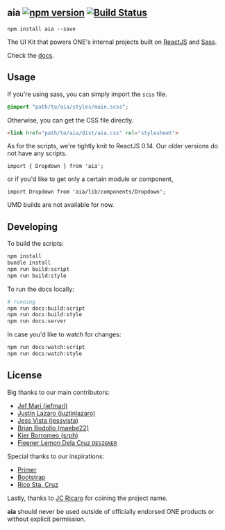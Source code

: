## aia [![npm version](http://img.shields.io/npm/v/aia.svg?style=flat-square)](https://npmjs.org/package/aia?style=flat-square) [![Build Status](https://img.shields.io/travis/dev-onenetworkecommerce/aia.svg?style=flat-square)](https://travis-ci.org/dev-onenetworkecommerce/aia?branch=master)
```
npm install aia --save
```
The UI Kit that powers ONE's internal projects built on [ReactJS](reactjs.org) and [Sass](sass-lang.com).

Check the [docs](https://rawgit.com/dev-onenetworkecommerce/aia/master/docs/index.html#/scaffolding?_k=wflhj2).

## Usage
If you're using sass, you can simply import the `scss` file.
```sass
@import "path/to/aia/styles/main.scss";
```

Otherwise, you can get the CSS file directly.
```html
<link href="path/to/aia/dist/aia.css" rel="stylesheet">
```

As for the scripts, we're tightly knit to ReactJS 0.14. Our older versions do not have any scripts.
```es6
import { Dropdown } from 'aia';
```

or if you'd like to get only a certain module or component,
```es6
import Dropdown from 'aia/lib/components/Dropdown';
```

UMD builds are not available for now.

## Developing
To build the scripts:
```bash
npm install
bundle install
npm run build:script
npm run build:style
```

To run the docs locally:
```bash
# running
npm run docs:build:script
npm run docs:build:style
npm run docs:server
```

In case you'd like to watch for changes:
```bash
npm run docs:watch:script
npm run docs:watch:style
```

## License
Big thanks to our main contributors:
- [Jef Mari (jefmari)](https://github.com/jefmari)
- [Justin Lazaro (juztinlazaro)](https://github.com/juztinlazaro)
- [Jess Vista (jessvista)](https://github.com/vistajess)
- [Brian Bodollo (maebe22)](https://github.com/maebe22)
- [Kier Borromeo (srph)](https://github.com/srph)
- [Fleener Lemon Dela Cruz `DESIGNER`](https://www.behance.net/fleenerlemon)

Special thanks to our inspirations:
- [Primer](http://primercss.io)
- [Bootstrap](http://getbootstrap.com)
- [Rico Sta. Cruz](http://rscss.io)

Lastly, thanks to [JC Ricaro](https://github.com/JcRicaro) for coining the project name.

**aia** should never be used outside of officially endorsed ONE products or without explicit permission.
